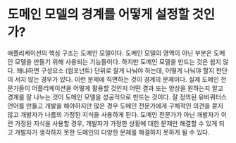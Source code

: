 # 도메인 모델의 경계를 어떻게 설정할 것인가?

애플리케이션의 핵심 구조는 도메인 모델이다. 도메인 모델의 영역이 아닌 부분은 도메인 모델을 만들기 위해 사용되는 기능들이다. 하지만 도메인 모델을 만드는 것은 쉽지 않다. 왜냐하면 구성요소 (컴포넌트) 단위로 잘게 나눠야 하는데, 어떻게 나눠야 할지 판단이 서지 않는 경우가 있다. 이런 문제에 직면하는 것이 경계의 문제이다. 실제 도메인 전문가들이 어플리케이션을 어떻게 활용할 것인지 어떤 결과 또는 양상을 원하는지 알고 경계를 잘 나누는 것이 도메인 모델을 성공적으로 만드는 것이다. 잘 정의된 유비쿼터스 언어를 만들고 개발을 해야하지만 많은 경우 도메인 전문가에게 구체적인 의견을 묻지 않고 개발자가 나름의 가정된 지식을 사용하게 된다. 도메인 전문가가 아닌 개발자가 이런 가정된 지식을 사용할 경우, 개발자가 가정한 상황에 대한 문제만 해결할 수 있게 되고 개발자가 생각하지 못한 도메인의 다양한 문제를 해결하지 못하게 될 수 있다.
